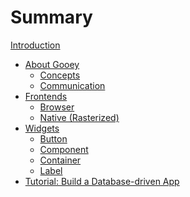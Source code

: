 # Summary

[Introduction](./introduction.md)

- [About Gooey]()
  - [Concepts](./about/concepts.md)
  - [Communication]()
- [Frontends]()
  - [Browser](./frontends/browser/web-sys.md)
  - [Native (Rasterized)](./frontends/rasterizer/native.md)
- [Widgets]()
  - [Button](./widgets/button.md)
  - [Component](./widgets/component.md)
  - [Container](./widgets/container.md)
  - [Label](./widgets/label.md)
- [Tutorial: Build a Database-driven App](./tutorials/pliantdb-counter/introduction.md)